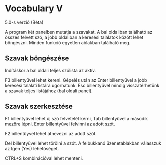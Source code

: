 # Vocabulary V

5.0-s verzió (Béta)

A program két panelben mutatja a szavakat. A bal oldaliban található az összes felvett szó, a jobb oldaliban a keresési találatok között lehet böngészni.
Minden funkció egyetlen ablakban található meg.

## Szavak böngészése

Indításkor a bal oldali teljes szólista az aktív.

F3 billentyűvel lehet kereni. Gépelés után az Enter billentyűvel a jobb keresési találati listára ugorhatunk.
Esc billentyűvel mindig visszatérhetünk a szavak teljes listájához (bal oldali panel).

## Szavak szerkesztése

F1 billentyűvel lehet új szó felvételét kérni, Tab billentyűvel a második mezőre lépni, Enter billentyűvel felvinni az adott szót.

F2 billentűyvel lehet átnevezni az adott szót.

Del billentyűvel lehet törölni a szót. A felbukkanó üzenetablakban válasszuk az Igen (Yes) lehetőséget.

CTRL+S kombinációval lehet menteni.

